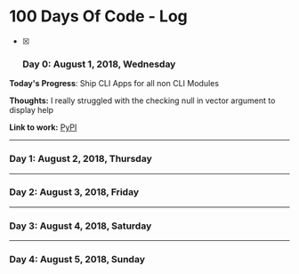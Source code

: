 # 100 Days Of Code - Log

- [x] ### Day 0: August 1, 2018, Wednesday

**Today's Progress**: Ship CLI Apps for all non CLI Modules

**Thoughts:** I really struggled with the checking null in vector argument to display help

**Link to work:** [PyPI](https://pypi.org/user/yoginth/)

---

### Day 1: August 2, 2018, Thursday



---

### Day 2: August 3, 2018, Friday



---

### Day 3: August 4, 2018, Saturday



---

### Day 4: August 5, 2018, Sunday


